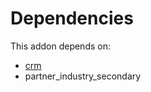 # Dependencies

This addon depends on:

- [crm](../../../../../oca-ocb-crm/odoo-bringout-oca-ocb-crm)
- partner_industry_secondary
